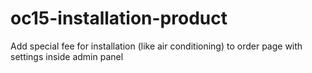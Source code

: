 # oc15-installation-product
Add special fee for installation (like air conditioning) to order page with settings inside admin panel
